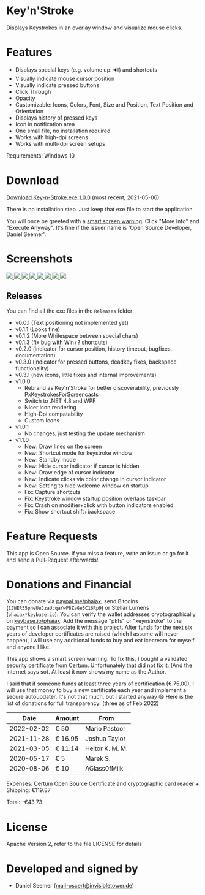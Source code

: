 # Key'n'Stroke

Displays Keystrokes in an overlay window and visualize mouse clicks.


# Features

 - Displays special keys (e.g. volume up: 🔊) and shortcuts
 - Visually indicate mouse cursor position
 - Visually indicate pressed buttons
 - Click Through
 - Opacity
 - Customizable: Icons, Colors, Font, Size and Position, Text Position and Orientation
 - Displays history of pressed keys
 - Icon in notification area
 - One small file, no installation required
 - Works with high-dpi screens
 - Works with multi-dpi screen setups

Requirements: Windows 10


# Download

<a href="https://github.com/Phaiax/Key-n-Stroke/raw/master/Releases/v1.0.0/Key-n-Stroke.exe">Download Key-n-Stroke.exe 1.0.0</a> (most recent, 2021-05-06)


There is no installation step. Just keep that exe file to start the application.

You will once be greeted with a [smart screen warning](https://raw.githubusercontent.com/Phaiax/Key-n-Stroke/master/Screenshots/Smartscreen1.png). Click "More Info" and "Execute Anyway". It's fine if the issuer name is 'Open Source Developer, Daniel Seemer'.

# Screenshots

<a href="https://raw.githubusercontent.com/Phaiax/Key-n-Stroke/master/Screenshots/mouse.png">
	<img src="https://raw.githubusercontent.com/Phaiax/Key-n-Stroke/master/Screenshots/mouse.png">
</a>
<a href="https://raw.githubusercontent.com/Phaiax/Key-n-Stroke/master/Screenshots/ctrl_scroll.png">
    <img src="https://raw.githubusercontent.com/Phaiax/Key-n-Stroke/master/Screenshots/ctrl_scroll.png">
</a>
<a href="https://raw.githubusercontent.com/Phaiax/Key-n-Stroke/master/Screenshots/example1.png">
    <img src="https://raw.githubusercontent.com/Phaiax/Key-n-Stroke/master/Screenshots/example1.png">
</a>
<a href="https://raw.githubusercontent.com/Phaiax/Key-n-Stroke/master/Screenshots/comic_sans_ms.png">
    <img src="https://raw.githubusercontent.com/Phaiax/Key-n-Stroke/master/Screenshots/comic_sans_ms.png">
</a>
<a href="https://raw.githubusercontent.com/Phaiax/Key-n-Stroke/master/Screenshots/resizemode.png.png">
    <img src="https://raw.githubusercontent.com/Phaiax/Key-n-Stroke/master/Screenshots/resizemode.png.png">
</a>
<a href="https://raw.githubusercontent.com/Phaiax/Key-n-Stroke/master/Screenshots/bottom_right.png">
	<img src="https://raw.githubusercontent.com/Phaiax/Key-n-Stroke/master/Screenshots/bottom_right.png">
</a>
<a href="https://raw.githubusercontent.com/Phaiax/Key-n-Stroke/master/Screenshots/bottom_center.png">
	<img src="https://raw.githubusercontent.com/Phaiax/Key-n-Stroke/master/Screenshots/bottom_center.png">
</a>
<a href="https://raw.githubusercontent.com/Phaiax/Key-n-Stroke/master/Screenshots/settings.png">
	<img src="https://raw.githubusercontent.com/Phaiax/Key-n-Stroke/master/Screenshots/settings.png">
</a>


## Releases

You can find all the exe files in the <code>Releases</code> folder

- v0.0.1 (Text positioning not implemented yet)
- v0.1.1 (Looks fine)
- v0.1.2 (More Whitespace between special chars)
- v0.1.3 (fix bug with Win+? shortcuts)
- v0.2.0 (indicator for cursor position, history timeout, bugfixes, documentation)
- v0.3.0 (indicator for pressed buttons, deadkey fixes, backspace functionality)
- v0.3.1 (new icons, little fixes and internal improvements)
- v1.0.0 
    - Rebrand as Key'n'Stroke for better discoverability, previously PxKeystrokesForScreencasts
    - Switch to .NET 4.8 and WPF
    - Nicer icon rendering
    - High-Dpi compatability
    - Custom Icons
- v1.0.1 
    - No changes, just testing the update mechanism
- v1.1.0
    - New: Draw lines on the screen
    - New: Shortcut mode for keystroke window
    - New: Standby mode
    - New: Hide cursor indicator if cursor is hidden
    - New: Draw edge of cursor indicator
    - New: Indicate clicks via color change in cursor indicator
    - New: Setting to hide welcome window on startup
    - Fix: Capture shortcuts
    - Fix: Keystroke window startup position overlaps taskbar
    - Fix: Crash on modifier+click with button indicators enabled
    - Fix: Show shortcut shift+backspace

# Feature Requests

This app is Open Source. If you miss a feature, write an issue or go for it and send a Pull-Request afterwards!


# Donations and Financial

You can donate via <a href="https://www.paypal.me/phaiax">paypal.me/phaiax</a>, send Bitcoins (`1JWER55pheUeJzaUcqaYwP8ZaGe5C16Rp9`) or Stellar Lumens (`phaiax*keybase.io`).  You can verify the wallet addresses cryptographically on <a href="https://keybase.io/phaiax">keybase.io/phaiax</a>. Add the message "pkfs" or "keynstroke" to the payment so I can associate it with this project. After funds for the next six years of developer certificates are raised (which I assume will never happen), I will use any additional funds to buy and eat icecream for myself and anyone I like.

This app shows a smart screen warning. To fix this, I bought a validated security certificate from <a href="http://www.certum.eu/certum/cert,offer_en_open_source_cs.xml">Certum</a>. Unfortunately that did not fix it. (And the internet says so). At least it now shows my name as the Author.

I said that if someone funds at least three years of certification (€ 75.00), I will use that money to buy a new certificate each year and implement a secure autoupdater. It's not that much, but I started anyway :smile: Here is the list of donations for full transparency: (three as of Feb 2022)

| Date       | Amount | From             |
|------------|--------|------------------|
| 2022-02-02 | € 50   | Mario Pastoor    |
| 2021-11-28 | € 16.95| Joshua Taylor    |
| 2021-03-05 | € 11.14| Heitor K. M. M.  |
| 2020-05-17 | € 5    | Marek S.         |
| 2020-08-06 | € 10   | AGlass0fMilk     |

Expenses: Certum Open Source Certificate and cryptographic card reader + Shipping: €119.87

Total: -€43.73



# License

Apache Version 2, refer to the file LICENSE for details


# Developed and signed by

- Daniel Seemer (mail-oscert@invisibletower.de)
